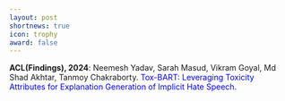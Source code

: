 ```yaml
---
layout: post
shortnews: true
icon: trophy
award: false
---
```

 
<b>ACL(Findings), 2024</b>: Neemesh Yadav, Sarah Masud, Vikram Goyal, Md Shad Akhtar, Tanmoy Chakraborty. <font color="blue">Tox-BART: Leveraging Toxicity Attributes for Explanation Generation of Implicit Hate Speech.</font>


